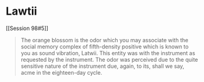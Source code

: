 # Lawtii

[[Session 98#5]]
> The orange blossom is the odor which you may associate with the social memory complex of fifth-density positive which is known to you as sound vibration, Latwii. This entity was with the instrument as requested by the instrument. The odor was perceived due to the quite sensitive nature of the instrument due, again, to its, shall we say, acme in the eighteen-day cycle.

